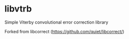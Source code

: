 # libvtrb
Simple Viterby convolutional error correction library

Forked from libcorrect (https://github.com/quiet/libcorrect/)
